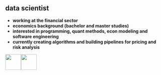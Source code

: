 
## data scientist
- **working at the financial sector**
- **economics background (bachelor and master studies)**
- **interested in programming, quant methods, econ modeling and software engineering**
- **currently creating algorithms and building pipelines for pricing and risk analysis**


<img src="https://cdn.jsdelivr.net/gh/devicons/devicon/icons/python/python-original.svg" height=50 /><img src="https://cdn.jsdelivr.net/gh/devicons/devicon/icons/rstudio/rstudio-original.svg" height=50 />
